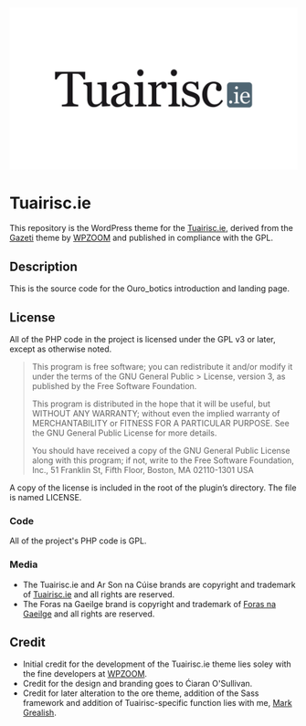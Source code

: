![The Tuairisc.ie logo](/assets/images/tuairisc.jpg?raw=true 'Tuairisc.ie')

# Tuairisc.ie
This repository is the WordPress theme for the [Tuairisc.ie](http://www.tuairisc.ie), derived from the [Gazeti](http://www.wpzoom.com/themes/gazeti/) theme by [WPZOOM](http://www.wpzoom.com/) and published in compliance with the GPL.

## Description
This is the source code for the Ouro_botics introduction and landing page.

## License
All of the PHP code in the project is licensed under the GPL v3 or later, except as otherwise noted.

> This program is free software; you can redistribute it and/or modify it under the terms of the GNU General Public > License, version 3, as published by the Free Software Foundation.
> 
>This program is distributed in the hope that it will be useful, but WITHOUT ANY WARRANTY; without even the implied warranty of MERCHANTABILITY or FITNESS FOR A PARTICULAR PURPOSE. See the GNU General Public License for more details.
> 
> You should have received a copy of the GNU General Public License along with this program; if not, write to the Free Software Foundation, Inc., 51 Franklin St, Fifth Floor, Boston, MA 02110-1301 USA

A copy of the license is included in the root of the plugin’s directory. The file is named LICENSE.

### Code 
All of the project's PHP code is GPL.

### Media
* The Tuairisc.ie and Ar Son na Cúise brands are copyright and trademark of [Tuairisc.ie](http://tuairisc.ie/) and all rights are reserved.
* The Foras na Gaeilge brand is copyright and trademark of [Foras na Gaeilge](http://www.gaeilge.ie/) and all rights are reserved.

## Credit
* Initial credit for the development of the Tuairisc.ie theme lies soley with the fine developers at [WPZOOM](http://www.wpzoom.com/).
* Credit for the design and branding goes to Ćiaran O'Sullivan.
* Credit for later alteration to the ore theme, addition of the Sass framework and addition of Tuairisc-specific function lies with me, [Mark Grealish](http://www.bhalash.com).